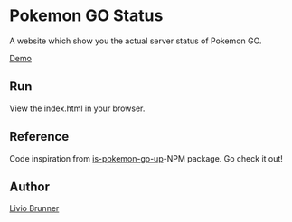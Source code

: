 # Pokemon GO Status
A website which show you the actual server status of Pokemon GO.

[Demo](http://brunnerliv.io/pokemongostatus/)

## Run

View the index.html in your browser.

## Reference

Code inspiration from [is-pokemon-go-up](https://www.npmjs.com/package/is-pokemon-go-up)-NPM package. Go check it out!

## Author
[Livio Brunner](http://brunnerliv.io/)